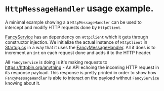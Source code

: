 # `HttpMessageHandler` usage example.

A minimal example showing a a `HttpMessageHandler` can be used to intercept and modify HTTP requests done by `HttpClient`.

[FancyService](Services/FancyService.cs) has an dependency on `HttpClient` which it gets through constructor injection. We initialize the actual instance of `HttpClient` in [Startup.cs](Startup.cs) in a way that it uses the [FancyMessageHandler](MessageHandlers/FancyMessageHandler.cs). All it does is to increment an `int` on each request done and adds it to the HTTP header.

All `FancyService` is doing is it's making requests to <https://httpbin.org/anything> - An API echoing the incoming HTTP request in its response payload. This response is pretty printed in order to show how `FancyMessageHandler` is able to interact on the payload without `FancyService` knowing about it.